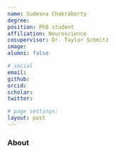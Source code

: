 ```yaml
---
name: Sudesna Chakraborty
degree: 
position: PhD student
affiliation: Neuroscience
cosupervisor: Dr. Taylor Schmitz
image: 
alumni: false

# social
email: 
github: 
orcid: 
scholar: 
twitter:

# page settings:
layout: post
---
```


### About 

